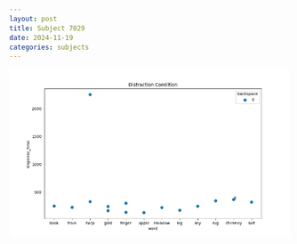 ```yaml
---
layout: post
title: Subject 7029
date: 2024-11-19
categories: subjects
---
```


![](data/7029/run-4/7029_rt_acc_fuzzy_delay.png)

